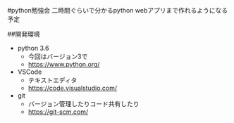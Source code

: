 #python勉強会
二時間ぐらいで分かるpython
webアプリまで作れるようになる予定

##開発環境
* python 3.6
  - 今回はバージョン3で
  - https://www.python.org/
* VSCode
  - テキストエディタ
  - https://code.visualstudio.com/
* git
  - バージョン管理したりコード共有したり
  - https://git-scm.com/
